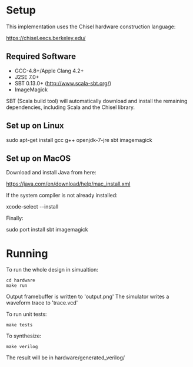 # Setup

This implementation uses the Chisel hardware construction language:

https://chisel.eecs.berkeley.edu/

## Required Software

- GCC-4.8+/Apple Clang 4.2+
- J2SE 7.0+
- SBT 0.13.0+ (http://www.scala-sbt.org/)
- ImageMagick

SBT (Scala build tool) will automatically download and install the remaining 
dependencies, including Scala and the Chisel library.

## Set up on Linux

sudo apt-get install gcc g++ openjdk-7-jre sbt imagemagick

## Set up on MacOS

Download and install Java from here:

https://java.com/en/download/help/mac_install.xml

If the system compiler is not already installed:

xcode-select --install

Finally:

sudo port install sbt imagemagick

# Running

To run the whole design in simualtion:

    cd hardware
    make run

Output framebuffer is written to 'output.png'
The simulator writes a waveform trace to 'trace.vcd'

To run unit tests:

    make tests
    
To synthesize:
 
    make verilog
    
The result will be in hardware/generated_verilog/

